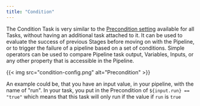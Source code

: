 ```yaml
---
title: "Condition"
---
```


The Condition Task is very similar to the [Precondition setting](/pipelines/tasks/#precondition-and-continue-on-failure) available for all Tasks, without having an additional task attached to it. It can be used to evaluate the success of previous Stages before moving on with the Pipeline, or to trigger the failure of a pipeline based on a set of conditions. Simple operators can be used to compare Pipeline task output, Variables, Inputs, or any other property that is accessible in the Pipeline.

{{< img src="condition-config.png" alt="Precondition" >}}

An example could be, that you have an input value, in your pipeline, with the name of "run". In your task, you put in the Precondition of `${input.run} == "true"` which means that this task will only run if the value if `run` is `true`